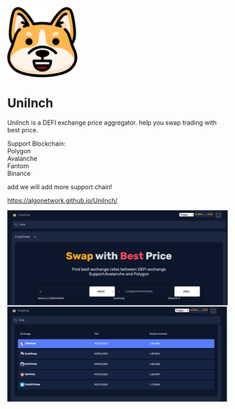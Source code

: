 <img src="https://github.com/AlgoNetwork/UniInch/blob/main/logo.png?raw=true">  

# UniInch


UniInch is a DEFI exchange price aggregator. help you swap trading with best price.<br>

Support Blockchain:<br>
Polygon<br>
Avalanche<br>
Fantom<br>
Binance<br>

add we will add more support chain!<br>

https://algonetwork.github.io/UniInch/

<img src="https://github.com/AlgoNetwork/UniInch/raw/main/preview.png">
<br>
<img src="https://github.com/AlgoNetwork/UniInch/raw/main/preview2.png">
